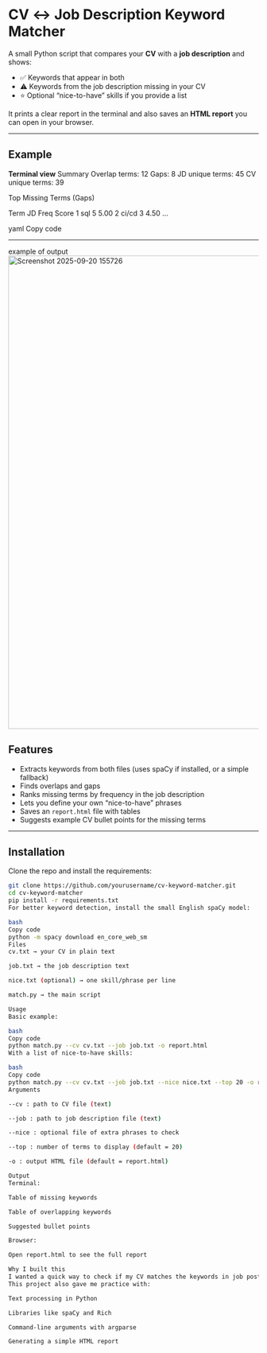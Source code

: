 # CV ↔ Job Description Keyword Matcher

A small Python script that compares your **CV** with a **job description** and shows:

- ✅ Keywords that appear in both  
- ⚠️ Keywords from the job description missing in your CV  
- ⭐ Optional “nice-to-have” skills if you provide a list  

It prints a clear report in the terminal and also saves an **HTML report** you can open in your browser.

---

## Example

**Terminal view**
Summary
Overlap terms: 12 Gaps: 8 JD unique terms: 45 CV unique terms: 39

Top Missing Terms (Gaps)

Term JD Freq Score
1 sql 5 5.00
2 ci/cd 3 4.50
...

yaml
Copy code


---
example of output
<img width="1852" height="952" alt="Screenshot 2025-09-20 155726" src="https://github.com/user-attachments/assets/dd3277c5-8b9d-4b07-951a-2ee7ff6eb697" />
## Features
- Extracts keywords from both files (uses spaCy if installed, or a simple fallback)
- Finds overlaps and gaps
- Ranks missing terms by frequency in the job description
- Lets you define your own “nice-to-have” phrases
- Saves an `report.html` file with tables
- Suggests example CV bullet points for the missing terms

---

## Installation

Clone the repo and install the requirements:

```bash
git clone https://github.com/yourusername/cv-keyword-matcher.git
cd cv-keyword-matcher
pip install -r requirements.txt
For better keyword detection, install the small English spaCy model:

bash
Copy code
python -m spacy download en_core_web_sm
Files
cv.txt → your CV in plain text

job.txt → the job description text

nice.txt (optional) → one skill/phrase per line

match.py → the main script

Usage
Basic example:

bash
Copy code
python match.py --cv cv.txt --job job.txt -o report.html
With a list of nice-to-have skills:

bash
Copy code
python match.py --cv cv.txt --job job.txt --nice nice.txt --top 20 -o report.html
Arguments

--cv : path to CV file (text)

--job : path to job description file (text)

--nice : optional file of extra phrases to check

--top : number of terms to display (default = 20)

-o : output HTML file (default = report.html)

Output
Terminal:

Table of missing keywords

Table of overlapping keywords

Suggested bullet points

Browser:

Open report.html to see the full report

Why I built this
I wanted a quick way to check if my CV matches the keywords in job postings.
This project also gave me practice with:

Text processing in Python

Libraries like spaCy and Rich

Command-line arguments with argparse

Generating a simple HTML report

